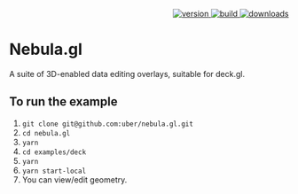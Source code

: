 <p align="right">
  <a href="https://npmjs.org/package/nebula.gl">
    <img src="https://img.shields.io/npm/v/nebula.gl.svg" alt="version" />
  </a>
  <a href="https://travis-ci.org/uber/nebula.gl">
    <img src="https://img.shields.io/travis/uber/nebula.gl/master.svg" alt="build" />
  </a>
  <a href="https://npmjs.org/package/nebula.gl">
    <img src="https://img.shields.io/npm/dm/nebula.gl.svg" alt="downloads" />
  </a>
</p>

# Nebula.gl

A suite of 3D-enabled data editing overlays, suitable for deck.gl.



To run the example
-----
1. `git clone git@github.com:uber/nebula.gl.git`
2. `cd nebula.gl`
3. `yarn`
4. `cd examples/deck`
5. `yarn`
6. `yarn start-local`
7. You can view/edit geometry.

